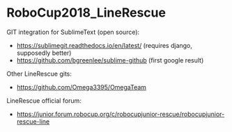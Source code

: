 # RoboCup2018_LineRescue

GIT integration for SublimeText (open source):
- https://sublimegit.readthedocs.io/en/latest/ (requires django, supposedly better)
- https://github.com/bgreenlee/sublime-github (first google result)

Other LineRescue gits:
- https://github.com/Omega3395/OmegaTeam

LineRescue official forum:
- https://junior.forum.robocup.org/c/robocupjunior-rescue/robocupjunior-rescue-line
